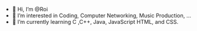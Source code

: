 - 👋 Hi, I’m @Roi
- 👀 I’m interested in Coding, Computer Networking, Music Production,  ...
- 🌱 I’m currently learning C ,C++, Java, JavaScript HTML, and CSS. 
